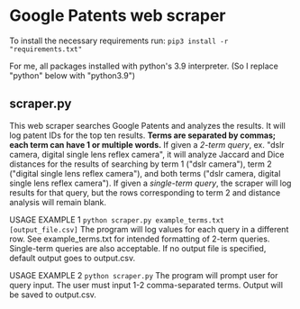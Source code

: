 # Google Patents web scraper

To install the necessary requirements run:
`pip3 install -r "requirements.txt"`

For me, all packages installed with python's 3.9 interpreter.
(So I replace "python" below with "python3.9")

## scraper.py

This web scraper searches Google Patents and analyzes the results.
It will log patent IDs for the top ten results.
**Terms are separated by commas; each term can have 1 or multiple words.**
If given a *2-term query*, ex. "dslr camera, digital single lens reflex camera",
it will analyze Jaccard and Dice distances for the results of searching by
term 1 ("dslr camera"), term 2 ("digital single lens reflex camera"), and both
terms ("dslr camera, digital single lens reflex camera").
If given a *single-term query*, the scraper will log results for that query, but
the rows corresponding to term 2 and distance analysis will remain blank.

USAGE EXAMPLE 1
`python scraper.py example_terms.txt [output_file.csv]`
The program will log values for each query in a different row.
See example_terms.txt for intended formatting of 2-term queries.
Single-term queries are also acceptable. If no output file
is specified, default output goes to output.csv.

USAGE EXAMPLE 2
`python scraper.py`
The program will prompt user for query input. The user must input
1-2 comma-separated terms. Output will be saved to output.csv.